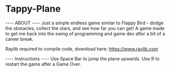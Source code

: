 # Tappy-Plane

---- ABOUT ----
Just a simple endless game similar to Flappy Bird - dodge the obstacles, collect the stars, and see how far you can get!
A game made to get me back into the swing of programming and game dev after a bit of a career break. 

Raylib required to compile code, download here: https://www.raylib.com

---- Instructions ----
Use Space Bar to jump the plane upwards.
Use R to restart the game after a Game Over.

